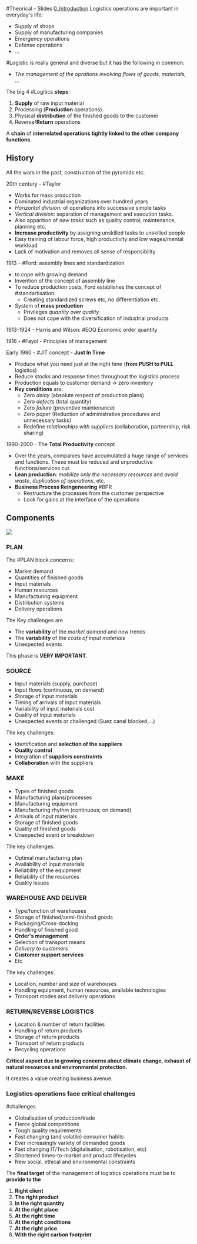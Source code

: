 #Theorical - Slides [0_Introduction](0_Introduction.pdf)
Logistics operations are important in everyday's life:
- Supply of shops
- Supply of manufacturing companies
- Emergency operations
- Defense operations
- ...

#Logistic is really general and diverse but it has the following in common:
- *The management of the oprations involving flows of goods, materials, ...*

The big 4 #Logitics **steps**:
1. **Supply** of raw input material
2. Processing (**Production** operations)
3. Physical **distribution** of the finished goods to the customer
4. Reverse/**Return** operations

A **chain** of **interrelated operations tightly linked to the other company functions**.

## History
All the wars in the past, construction of the pyramids etc.

20th century - #Taylor
- Works for mass production
- Dominated industrial organizations over hundred years
- *Horizontal division:* of operations into successive simple tasks
- *Vertical division*: separation of management and execution tasks. 
- Also apparition of *new tasks* such as quality control, maintenance, planning etc. 
- **Increase productivity** by assigning unskilled tasks to unskilled people
- Easy training of labour force, high productivity and low wages/mental workload
- Lack of motivation and removes all sense of responsibility

1913 - #Ford: assembly lines and standardization
- to cope with growing demand
- Invention of the concept of assembly line
- To reduce production costs, Ford establishes the concept of #standartisation
	- Creating standardized screws etc, no differentiation etc.
- System of **mass production**
	- Privileges *quantity over quality*
	- Does not cope with the diversification of industrial products

1913-1924 - Harris and Wilson: #EOQ Economic order quantity

1916 - #Fayol - Principles of management

Early 1980 - #JIT concept - **Just In Time**
- Produce what you need just at the right time (**from PUSH to PULL** logistics)
- Reduce stocks and response times throughout the logistics process
- Production equals  to customer demand $\to$ zero inventory
- **Key conditions** are:
	- Zero *delay* (absolute respect of production plans)
	- Zero *defects* (total quantity)
	- Zero *failure* (preventive maintenance)
	- Zero *paper* (Reduction of administrative procedures and unnecessary tasks)
	- Redefine *relationships with suppliers* (collaboration, partnership, risk sharing)

1990-2000 - The **Total Productivity** concept
- Over the years, companies have accumulated a huge range of services and functions. These must be reduced and unproductive functions/services cut.
- **Lean production**: *mobilize only the necessary resources* and *avoid waste*, *duplication of operations*, etc.
- **Business Process Reingeneering** #BPR
	- Restructure the processes from the customer perspective
	- Look for gains at the interface of the operations
## Components
![](Pasted%20image%2020250106104954.png)
### PLAN
The #PLAN block concerns:
- Market demand
- Quantities of finished goods
- Input materials
- Human resources
- Manufacturing equipment
- Distribution systems
- Delivery operations

The Key challenges are
- The **variability** of the *market demand* and new trends
- The **variability** of the *costs of input materials*
- Unexpected events

This phase is **VERY IMPORTANT**.

### SOURCE
- Input materials (supply, purchase)
- Input flows (continuous, on demand)
- Storage of input materials
- Timing of arrivals of input materials
- Variability of input materials cost
- Quality of input materials
- Unexpected events or challenged (Suez canal blocked,...)

The key challenges:
- Identification and **selection of the suppliers**
- **Quality control**
- Integration of **suppliers constraints**
- **Collaboration** with the suppliers
### MAKE
- Types of finished goods
- Manufacturing plans/processes
- Manufacturing equipment
- Manufacturing rhythm (continuous; on demand)
- Arrivals of input materials
- Storage of finished goods
- Quality of finished goods
- Unexpected event or breakdown

The key challenges:
- Optimal manufacturing plan
- Availability of input materials
- Reliability of the equipment
- Reliability of the resources
- Quality issues
### WAREHOUSE AND DELIVER
- Type/function of warehouses
- Storage of finished/semi-finished goods
- Packaging/Cross-docking
- Handling of finished good
- **Order's management**
- Selection of transport means
- *Delivery to customers*
-  **Customer support services**
- Etc

The key challenges:
- Location, number and size of warehouses 
- Handling equipment, human resources, available technologies
- Transport modes and delivery operations
### RETURN/REVERSE LOGISTICS
- Location & number of return facilities 
- Handling of return products 
- Storage of return products 
- Transport of return products 
- Recycling operations

**Critical aspect due to growing concerns about climate change, exhaust of natural resources and environmental protection.**

It creates a value creating business avenue.
### Logistics operations face critical challenges
#challenges
- Globalisation of production/trade
- Fierce global competitions
- Tough quality requirements
- Fast changing (and volatile) consumer habits
- Ever increasingly variety of demanded goods
- Fast changing IT/Tech (digitalisation, robotisation, etc)
- Shortened times-to-market and product lifecycles
- New social, ethical and environmental constraints

The **final target** of the management of logistics operations must be to **provide to the**
1. **Right client**
2. **The right product**
3. **In the right quantity**
4. **At the right place**
5. **At the right time**
6. **At the right conditions**
7. **At the right price**
8. **With the right carbon footprint**

